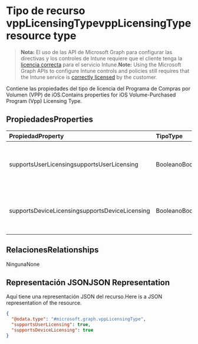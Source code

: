 # <a name="vpplicensingtype-resource-type"></a><span data-ttu-id="464b2-101">Tipo de recurso vppLicensingType</span><span class="sxs-lookup"><span data-stu-id="464b2-101">vppLicensingType resource type</span></span>

> <span data-ttu-id="464b2-102">**Nota:** El uso de las API de Microsoft Graph para configurar las directivas y los controles de Intune requiere que el cliente tenga la [licencia correcta](https://go.microsoft.com/fwlink/?linkid=839381) para el servicio Intune.</span><span class="sxs-lookup"><span data-stu-id="464b2-102">**Note:** Using the Microsoft Graph APIs to configure Intune controls and policies still requires that the Intune service is [correctly licensed](https://go.microsoft.com/fwlink/?linkid=839381) by the customer.</span></span>

<span data-ttu-id="464b2-103">Contiene las propiedades del tipo de licencia del Programa de Compras por Volumen (VPP) de iOS.</span><span class="sxs-lookup"><span data-stu-id="464b2-103">Contains properties for iOS Volume-Purchased Program (Vpp) Licensing Type.</span></span>
## <a name="properties"></a><span data-ttu-id="464b2-104">Propiedades</span><span class="sxs-lookup"><span data-stu-id="464b2-104">Properties</span></span>
|<span data-ttu-id="464b2-105">Propiedad</span><span class="sxs-lookup"><span data-stu-id="464b2-105">Property</span></span>|<span data-ttu-id="464b2-106">Tipo</span><span class="sxs-lookup"><span data-stu-id="464b2-106">Type</span></span>|<span data-ttu-id="464b2-107">Descripción</span><span class="sxs-lookup"><span data-stu-id="464b2-107">Description</span></span>|
|:---|:---|:---|
|<span data-ttu-id="464b2-108">supportsUserLicensing</span><span class="sxs-lookup"><span data-stu-id="464b2-108">supportsUserLicensing</span></span>|<span data-ttu-id="464b2-109">Booleano</span><span class="sxs-lookup"><span data-stu-id="464b2-109">Boolean</span></span>|<span data-ttu-id="464b2-110">Si el programa es compatible con el tipo de licencia de usuario.</span><span class="sxs-lookup"><span data-stu-id="464b2-110">Whether the program supports the user licensing type.</span></span>|
|<span data-ttu-id="464b2-111">supportsDeviceLicensing</span><span class="sxs-lookup"><span data-stu-id="464b2-111">supportsDeviceLicensing</span></span>|<span data-ttu-id="464b2-112">Booleano</span><span class="sxs-lookup"><span data-stu-id="464b2-112">Boolean</span></span>|<span data-ttu-id="464b2-113">Si el programa es compatible con el tipo de licencia de dispositivo.</span><span class="sxs-lookup"><span data-stu-id="464b2-113">Whether the program supports the device licensing type.</span></span>|

## <a name="relationships"></a><span data-ttu-id="464b2-114">Relaciones</span><span class="sxs-lookup"><span data-stu-id="464b2-114">Relationships</span></span>
<span data-ttu-id="464b2-115">Ninguna</span><span class="sxs-lookup"><span data-stu-id="464b2-115">None</span></span>
## <a name="json-representation"></a><span data-ttu-id="464b2-116">Representación JSON</span><span class="sxs-lookup"><span data-stu-id="464b2-116">JSON Representation</span></span>
<span data-ttu-id="464b2-117">Aquí tiene una representación JSON del recurso.</span><span class="sxs-lookup"><span data-stu-id="464b2-117">Here is a JSON representation of the resource.</span></span>
<!-- {
  "blockType": "resource",
  "@odata.type": "microsoft.graph.vppLicensingType"
}
-->
``` json
{
  "@odata.type": "#microsoft.graph.vppLicensingType",
  "supportsUserLicensing": true,
  "supportsDeviceLicensing": true
}
```



